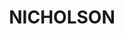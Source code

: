 ---
lastmod: '2025-04-06T06:05:19+00:00'
latitude: -18.45128815
layout: suburb
longitude: 137.6072968
postcode: 0862
state: NT
title: NICHOLSON
url: /nt/nicholson/
---